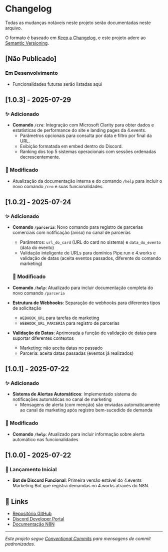 # Changelog

Todas as mudanças notáveis neste projeto serão documentadas neste arquivo.

O formato é baseado em [Keep a Changelog](https://keepachangelog.com/pt-BR/1.0.0/),
e este projeto adere ao [Semantic Versioning](https://semver.org/lang/pt-BR/).

## [Não Publicado]
### Em Desenvolvimento
- Funcionalidades futuras serão listadas aqui

## [1.0.3] - 2025-07-29

### ✨ Adicionado
- **Comando `/cro`**: Integração com Microsoft Clarity para obter dados e estatísticas de performance do site e landing pages da 4.events.
  - Parâmetros opcionais para consulta por data e filtro por final da URL.
  - Exibição formatada em embed dentro do Discord.
  - Ranking dos top 5 sistemas operacionais com sessões ordenadas decrescentemente.

### 🔧 Modificado
- Atualização da documentação interna e do comando `/help` para incluir o novo comando `/cro` e suas funcionalidades.

## [1.0.2] - 2025-07-24

### ✨ Adicionado
- **Comando `/parceria`**: Novo comando para registro de parcerias comerciais com notificação (aviso) no canal de parcerias
  - Parâmetros: `url_do_card` (URL do card no sistema) e `data_do_evento` (data do evento)
  - Validação inteligente de URLs para domínios Pipe.run e 4.works e validação de datas (aceita eventos passados, diferente do comando marketing)

  ### 🔧 Modificado
- **Comando `/help`**: Atualizado para incluir documentação completa do novo comando `/parceria`
- **Estrutura de Webhooks**: Separação de webhooks para diferentes tipos de solicitação
  - `WEBHOOK_URL` para tarefas de marketing
  - `WEBHOOK_URL_PARCERIA` para registro de parcerias
- **Validação de Datas**: Aprimorada a função de validação de datas para suportar diferentes contextos
  - Marketing: não aceita datas no passado
  - Parceria: aceita datas passadas (eventos já realizados)


## [1.0.1] - 2025-07-22

### ✨ Adicionado
- **Sistema de Alertas Automáticos**: Implementado sistema de notificações automáticas no canal de marketing
  - Mensagens de alerta (com menção) são enviadas automaticamente ao canal de marketing após registro bem-sucedido de demanda

### 🔧 Modificado
- **Comando `/help`**: Atualizado para incluir informação sobre alerta automático nas funcionalidades

## [1.0.0] - 2025-07-22

### 🎉 Lançamento Inicial
- **Bot de Discord Funcional**: Primeira versão estável do 4.events Marketing Bot que registra demandas no 4.works através do N8N.

## 🔗 Links

- [Repositório GitHub](https://github.com/jgpandolfi/4events-marketing-discord-bot)
- [Discord Developer Portal](https://discord.com/developers/applications)
- [Documentação N8N](https://docs.n8n.io/)

---

*Este projeto segue [Conventional Commits](https://conventionalcommits.org/) para mensagens de commit padronizadas.*
